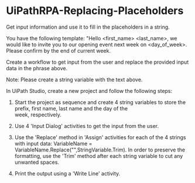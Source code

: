 # UiPathRPA-Replacing-Placeholders
Get input information and use it to fill in the placeholders in a string.

You have the following template: "Hello <prefix> <first_name> <last_name>, we would like to invite you to our opening event next week on <day_of_week>. Please confirm by the end of current week.

Create a workflow to get input from the user and replace the provided input data in the phrase above.

Note: Please create a string variable with the text above.

In UiPath Studio, create a new project and follow the following steps:

  1. Start the project as sequence and create 4 string variables to store the prefix, first name, last name and the day of the      
     week, respectively.
     
  2. Use 4 'Input Dialog' activities to get the input from the user.
  
  3. Use the 'Replace' method in 'Assign' activities for each of the 4 strings with input data: 
     VariableName = VariableName.Replace("<parameter>",StringVariable.Trim). 
     In order to preserve the formatting, use the 'Trim' method after each string variable to cut any unwanted spaces.
  
  4. Print the output using a 'Write Line' activity.
  
